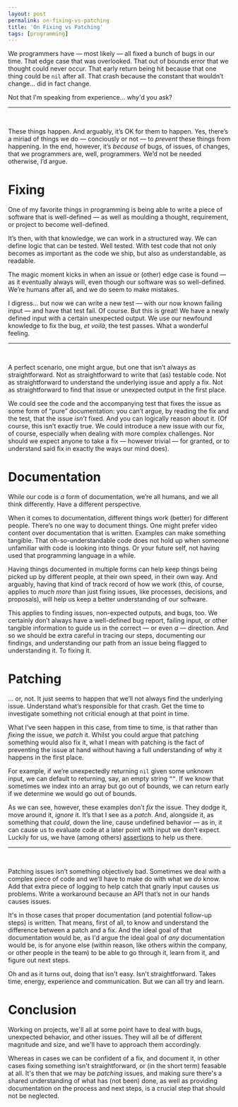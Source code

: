 ```yaml
---
layout: post
permalink: on-fixing-vs-patching
title: 'On Fixing vs Patching'
tags: [programming]
---
```


We programmers have — most likely — all fixed a bunch of bugs in our time. That edge case that was overlooked. That out of bounds error that we thought could never occur. That early return being hit because that one thing could be `nil` after all. That crash because the constant that wouldn’t change... did in fact change.

Not that I'm speaking from experience... why'd you ask?

---
<br />

These things happen. And arguably, it’s OK for them to happen. Yes, there’s a miriad of things we do — conciously or not — to _prevent_ these things from happening. In the end, however, it’s _because_ of bugs, of issues, of changes, that we programmers are, well, programmers. We’d not be needed otherwise, I’d argue.

# Fixing

One of my favorite things in programming is being able to write a piece of software that is well-defined — as well as moulding a thought, requirement, or project to become well-defined.

It’s then, with that knowledge, we can work in a structured way. We can define logic that can be tested. Well tested. With test code that not only becomes as important as the code we ship, but also as understandable, as readable.

The magic moment kicks in when an issue or (other) edge case is found — as it eventually always will, even though our software was so well-defined. We’re humans after all, and we do seem to make mistakes.

I digress... but now we can write a new test — with our now known failing input — and have that test fail. Of course. But this is great! We have a newly defined input with a certain unexpected output. We use our newfound knowledge to fix the bug, _et voilà_, the test passes. What a wonderful feeling.

---
<br />

A perfect scenario, one might argue, but one that isn’t always as straightforward. Not as straightforward to write that (as) testable code. Not as straightforward to understand the underlying issue and apply a fix. Not as straightforward to find that issue or unexpected output in the first place.

We could see the code and the accompanying test that fixes the issue as some form of “pure” documentation: you can’t argue, by reading the fix and the test, that the issue _isn’t_ fixed. And you can logically reason about it. (Of course, this isn’t exactly true. We could introduce a new issue with our fix, of course, especially when dealing with more complex challenges. Nor should we expect anyone to take a fix — however trivial — for granted, or to understand said fix in exactly the ways our mind does).

# Documentation

While our code is _a_ form of documentation, we’re all humans, and we all think differently. Have a different perspective.

When it comes to documentation, different things work (better) for different people. There’s no one way to document things. One might prefer video content over documentation that is written. Examples can make something tangible. That oh-so-understandable code does not hold up when someone unfamiliar with code is looking into things. Or your future self, not having used that programming language in a while.

Having things documented in multiple forms can help keep things being picked up by different people, at their own speed, in their own way. And arguably, having that kind of track record of how we work (this, of course, applies to _much more_ than just fixing issues, like processes, decisions, and proposals), will help us keep a better understanding of our software.

This applies to finding issues, non-expected outputs, and bugs, too. We certainly don’t always have a well-defined bug report, failing input, or other tangible information to guide us in the correct — or even _a_ — direction. And so we should be extra careful in tracing our steps, documenting our findings, and understanding our path from an issue being flagged to understanding it. To fixing it.

# Patching

... or, not. It just seems to happen that we’ll not always find the underlying issue. Understand what’s responsible for that crash. Get the time to investigate something not criticial enough at that point in time.

What I’ve seen happen in this case, from time to time, is that rather than _fixing_ the issue, we _patch_ it. Whilst you could argue that patching something would also fix it, what I mean with patching is the fact of preventing the issue at hand without having a full understanding of why it happens in the first place.

For example, if we’re unexpectedly returning `nil` given some unknown input, we can default to returning, say, an empty string `””`. If we know that sometimes we index into an array but go out of bounds, we can return early if we determine we would go out of bounds.

As we can see, however, these examples don’t _fix_ the issue. They dodge it, move around it, _ignore_ it. It’s that I see as a _patch_. And, alongside it, as something that _could_, down the line, cause undefined behavior — as in, it can cause us to evaluate code at a later point with input we don’t expect. Luckily for us, we have (among others) [assertions](/but-that-should-work) to help us there.

---
<br />

Patching issues isn’t something objectively bad. Sometimes we deal with a complex piece of code and we’ll have to make do with what we _do_ know. Add that extra piece of logging to help catch that gnarly input causes us problems. Write a workaround because an API that’s not in our hands causes issues.

It's in those cases that proper documentation (and potential follow-up steps) is written. That means, first of all, to know and understand the difference between a patch and a fix. And the ideal goal of that documentation would be, as I'd argue the ideal goal of _any_ documentation would be, is for anyone else (within reason, like others within the company, or other people in the team) to be able to go through it, learn from it, and figure out next steps.

Oh and as it turns out, doing that isn't easy. Isn't straightforward. Takes time, energy, experience and communication. But we can all try and learn.

# Conclusion

Working on projects, we'll all at some point have to deal with bugs, unexpected behavior, and other issues. They will all be of different magnitude and size, and we'll have to approach them accordingly.

Whereas in cases we can be confident of a fix, and document it, in other cases fixing something isn't straightforward, or (in the short term) feasable at all. It's then that we may be _patching_ issues, and making sure there's a shared understanding of what has (not been) done, as well as providing documentation on the process and next steps, is a crucial step that should not be neglected.
